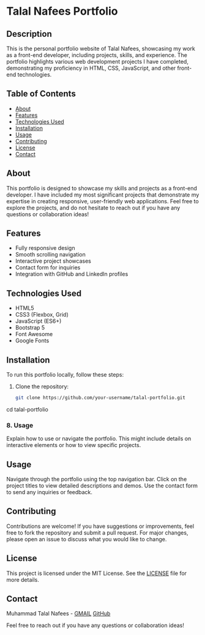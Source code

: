 # Talal Nafees Portfolio

## Description

This is the personal portfolio website of Talal Nafees, showcasing my work as a front-end developer, including projects, skills, and experience. The portfolio highlights various web development projects I have completed, demonstrating my proficiency in HTML, CSS, JavaScript, and other front-end technologies.

## Table of Contents
- [About](#about)
- [Features](#features)
- [Technologies Used](#technologies-used)
- [Installation](#installation)
- [Usage](#usage)
- [Contributing](#contributing)
- [License](#license)
- [Contact](#contact)

## About

This portfolio is designed to showcase my skills and projects as a front-end developer. I have included my most significant projects that demonstrate my expertise in creating responsive, user-friendly web applications. Feel free to explore the projects, and do not hesitate to reach out if you have any questions or collaboration ideas!

## Features

- Fully responsive design
- Smooth scrolling navigation
- Interactive project showcases
- Contact form for inquiries
- Integration with GitHub and LinkedIn profiles

## Technologies Used

- HTML5
- CSS3 (Flexbox, Grid)
- JavaScript (ES6+)
- Bootstrap 5
- Font Awesome
- Google Fonts

## Installation

To run this portfolio locally, follow these steps:

1. Clone the repository:
   ```bash
   git clone https://github.com/your-username/talal-portfolio.git
cd talal-portfolio

### 8. **Usage**

Explain how to use or navigate the portfolio. This might include details on interactive elements or how to view specific projects.

## Usage

Navigate through the portfolio using the top navigation bar. Click on the project titles to view detailed descriptions and demos. Use the contact form to send any inquiries or feedback.

## Contributing

Contributions are welcome! If you have suggestions or improvements, feel free to fork the repository and submit a pull request. For major changes, please open an issue to discuss what you would like to change.

## License

This project is licensed under the MIT License. See the [LICENSE](LICENSE) file for more details.

## Contact

Muhammad Talal Nafees - [GMAIL](talalnafees55@gmail.com) [GitHub](https://github.com/your-username)

Feel free to reach out if you have any questions or collaboration ideas!
